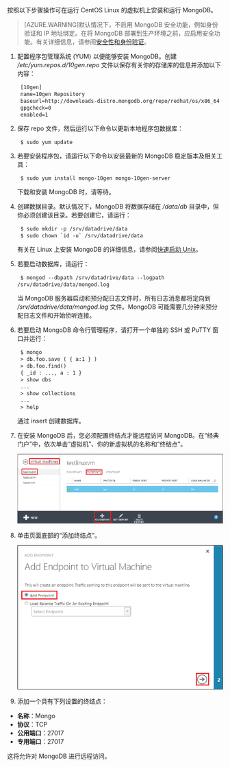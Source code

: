 按照以下步骤操作可在运行 CentOS Linux 的虚拟机上安装和运行 MongoDB。

> [AZURE.WARNING]默认情况下，不启用 MongoDB 安全功能，例如身份验证和 IP 地址绑定。在将 MongoDB 部署到生产环境之前，应启用安全功能。有关详细信息，请参阅[安全性和身份验证](http://www.mongodb.org/display/DOCS/Security+and+Authentication)。

1. 配置程序包管理系统 (YUM) 以便能够安装 MongoDB。创建 */etc/yum.repos.d/10gen.repo* 文件以保存有关你的存储库的信息并添加以下内容：

		[10gen]
		name=10gen Repository
		baseurl=http://downloads-distro.mongodb.org/repo/redhat/os/x86_64
		gpgcheck=0
		enabled=1

2. 保存 repo 文件，然后运行以下命令以更新本地程序包数据库：

		$ sudo yum update

3. 若要安装程序包，请运行以下命令以安装最新的 MongoDB 稳定版本及相关工具：

		$ sudo yum install mongo-10gen mongo-10gen-server

	下载和安装 MongoDB 时，请等待。

4. 创建数据目录。默认情况下，MongoDB 将数据存储在 */data/db* 目录中，但你必须创建该目录。若要创建它，请运行：

		$ sudo mkdir -p /srv/datadrive/data
		$ sudo chown `id -u` /srv/datadrive/data

	有关在 Linux 上安装 MongoDB 的详细信息，请参阅[快速启动 Unix][QuickstartUnix]。

5. 若要启动数据库，请运行：

		$ mongod --dbpath /srv/datadrive/data --logpath /srv/datadrive/data/mongod.log

	当 MongoDB 服务器启动和预分配日志文件时，所有日志消息都将定向到 */srv/datadrive/data/mongod.log* 文件。MongoDB 可能需要几分钟来预分配日志文件和开始侦听连接。

6. 若要启动 MongoDB 命令行管理程序，请打开一个单独的 SSH 或 PuTTY 窗口并运行：

		$ mongo
		> db.foo.save ( { a:1 } )
		> db.foo.find()
		{ _id : ..., a : 1 }
		> show dbs  
		...
		> show collections  
		...  
		> help  

	通过 insert 创建数据库。

7. 在安装 MongoDB 后，您必须配置终结点才能远程访问 MongoDB。在“经典门户”中，依次单击“虚拟机”、你的新虚拟机的名称和“终结点”。
	
	![终结点][Image7]

8. 单击页面底部的“添加终结点”。
	
	![终结点][Image8]

9. 添加一个具有下列设置的终结点：

 - **名称**：Mongo
 - **协议**：TCP
 - **公用端口**：27017
 - **专用端口**：27017
 
 这将允许对 MongoDB 进行远程访问。



[QuickStartUnix]: http://www.mongodb.org/display/DOCS/Quickstart+Unix


[Image7]: ./media/install-and-run-mongo-on-centos-vm/LinuxVmAddEndpoint.png
[Image8]: ./media/install-and-run-mongo-on-centos-vm/LinuxVmAddEndpoint2.png

<!---HONumber=Mooncake_1207_2015-->
